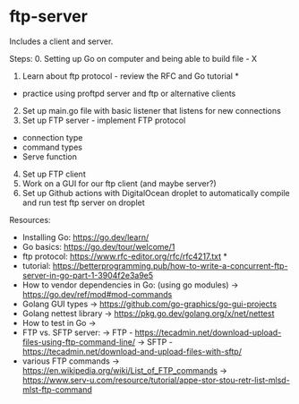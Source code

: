 # ftp-server

Includes a client and server.

Steps:
0. Setting up Go on computer and being able to build file - X
1. Learn about ftp protocol - review the RFC and Go tutorial *
- practice using proftpd server and ftp or alternative clients
2. Set up main.go file with basic listener that listens for new connections
3. Set up FTP server - implement FTP protocol
- connection type
- command types
- Serve function
4. Set up FTP client
5. Work on a GUI for our ftp client (and maybe server?)
6. Set up Github actions with DigitalOcean droplet to automatically compile and run test ftp server on droplet

Resources:
- Installing Go: https://go.dev/learn/
- Go basics: https://go.dev/tour/welcome/1
- ftp protocol: https://www.rfc-editor.org/rfc/rfc4217.txt *
- tutorial: https://betterprogramming.pub/how-to-write-a-concurrent-ftp-server-in-go-part-1-3904f2e3a9e5
- How to vendor dependencies in Go: (using go modules) -> https://go.dev/ref/mod#mod-commands
- Golang GUI types -> https://github.com/go-graphics/go-gui-projects
- Golang nettest library -> https://pkg.go.dev/golang.org/x/net/nettest
- How to test in Go ->
- FTP vs. SFTP server:
  -> FTP - https://tecadmin.net/download-upload-files-using-ftp-command-line/
  -> SFTP - https://tecadmin.net/download-and-upload-files-with-sftp/
- various FTP commands
  -> https://en.wikipedia.org/wiki/List_of_FTP_commands
  -> https://www.serv-u.com/resource/tutorial/appe-stor-stou-retr-list-mlsd-mlst-ftp-command
